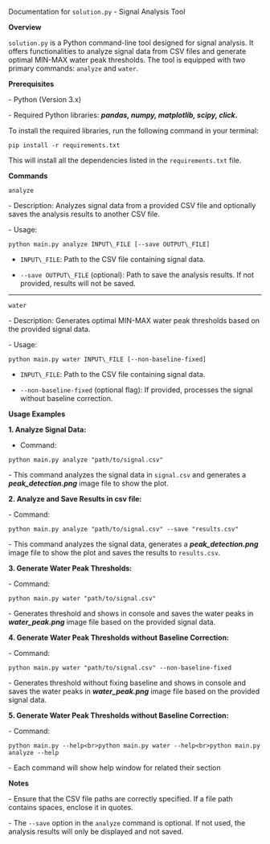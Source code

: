 Documentation for `solution.py` - Signal Analysis Tool

**Overview**

`solution.py` is a Python command-line tool designed for signal analysis. It offers functionalities to analyze signal data from CSV files and generate optimal MIN-MAX water peak thresholds. The tool is equipped with two primary commands: `analyze` and `water`.



**Prerequisites**

\- Python (Version 3.x)

\- Required Python libraries: ***pandas, numpy, matplotlib, scipy, click.*** 

To install the required libraries, run the following command in your terminal:

```
pip install -r requirements.txt
```

This will install all the dependencies listed in the `requirements.txt` file.



**Commands**

`analyze`

\- Description: Analyzes signal data from a provided CSV file and optionally saves the analysis results to another CSV file.

\- Usage:

```
python main.py analyze INPUT\_FILE [--save OUTPUT\_FILE]
```

- `INPUT\_FILE`: Path to the CSV file containing signal data.

- `--save OUTPUT\_FILE` (optional): Path to save the analysis results. If not provided, results will not be saved.
---------------------------
`water`

\- Description: Generates optimal MIN-MAX water peak thresholds based on the provided signal data.

\- Usage:

```
python main.py water INPUT\_FILE [--non-baseline-fixed]
```

- `INPUT\_FILE`: Path to the CSV file containing signal data.

- `--non-baseline-fixed` (optional flag): If provided, processes the signal without baseline correction.



**Usage Examples**

**1.  Analyze Signal Data:**

- Command:

```
python main.py analyze "path/to/signal.csv"
```

\- This command analyzes the signal data in `signal.csv` and generates a ***peak\_detection.png*** image file to show the plot.

**2. Analyze and Save Results in csv file:**

\- Command:

```
python main.py analyze "path/to/signal.csv" --save "results.csv"
```

\- This command analyzes the signal data, generates a ***peak\_detection.png*** image file to show the plot and saves the results to `results.csv`.

**3. Generate Water Peak Thresholds:**

\- Command:

```
python main.py water "path/to/signal.csv"
```

\- Generates threshold and shows in console and saves the water peaks in ***water\_peak.png*** image file based on the provided signal data.

**4. Generate Water Peak Thresholds without Baseline Correction:**

\- Command:

```
python main.py water "path/to/signal.csv" --non-baseline-fixed
```

\- Generates threshold without fixing baseline and shows in console and saves the water peaks in ***water\_peak.png*** image file based on the provided signal data.

**5. Generate Water Peak Thresholds without Baseline Correction:**

\- Command:

```
python main.py --help<br>python main.py water --help<br>python main.py analyze --help
```

\- Each command will show help window for related their section

**Notes**

\- Ensure that the CSV file paths are correctly specified. If a file path contains spaces, enclose it in quotes.

\- The `--save` option in the `analyze` command is optional. If not used, the analysis results will only be displayed and not saved.
